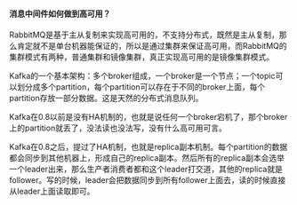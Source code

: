 #### 消息中间件如何做到高可用？

RabbitMQ是基于主从复制来实现高可用的，不支持分布式，既然是主从复制，那么肯定就不是单台机器能保证的，所以是通过集群来保证高可用，而RabbitMQ的集群模式有两种，普通集群和镜像集群，真正实现高可用的是镜像集群模式。



Kafka的一个基本架构：多个broker组成，一个broker是一个节点；一个topic可以划分成多个partition，每个partition可以存在于不同的broker上面，每个partition存放一部分数据。这是天然的分布式消息队列。

Kafka在0.8以前是没有HA机制的，也就是说任何一个broker宕机了，那个broker上的partition就丢了，没法读也没法写，没有什么高可用可言。

Kafka在0.8之后，提过了HA机制，也就是replica副本机制。每个partition的数据都会同步到其他机器上，形成自己的replica副本。然后所有的replica副本会选举一个leader出来，那么生产者消费者都和这个leader打交道，其他的replica就是follower。写的时候，leader会把数据同步到所有follower上面去，读的时候直接从leader上面读取即可。